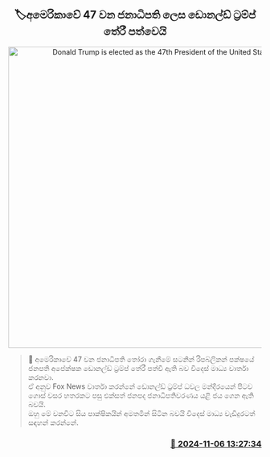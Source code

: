 <p align='center'><b><h2 align='center' title='Donald Trump is elected as the 47th President of the United States'>🏷අමෙරිකාවේ 47 වන ජනාධිපති ලෙස ඩොනල්ඩ් ට්‍රම්ප් තේරී පත්වෙයි</h2></b></p>
<p align='center'><img src='https://helakuru.sgp1.cdn.digitaloceanspaces.com/esana/images/lib/donald-tramp.jpg' width='600' alt='Donald Trump is elected as the 47th President of the United States'></p>

>📝 අමෙරිකාවේ 47 වන ජනාධිපති තෝරා ගැනීමේ සටනින් රිපබ්ලිකන් පක්ෂයේ ජනපති අපේක්ෂක ඩොනල්ඩ් ට්‍රම්ප් තේරී පත්වී ඇති බව විදෙස් මාධ්‍ය වාර්තා කරනවා.<br>ඒ අනුව Fox News වාර්තා කරන්නේ ඩොනල්ඩ් ට්‍රම්ප් ධවල මන්දිරයෙන් පිටව ගොස් වසර හතරකට පසු එක්සත් ජනපද ජනාධිපතිවරණය යළි ජය ගෙන ඇති බවයි.<br>ඔහු මේ වනවිට සිය පාක්ෂිකයින් අමතමින් සිටින බවයි විදෙස් මාධ්‍ය වැඩිදුරටත් සඳහන් කරන්නේ. <br>

<h3 align='right'><a href='https://www.helakuru.lk/esana/p/104805/'>📅 2024-11-06 13:27:34</a></h3>
